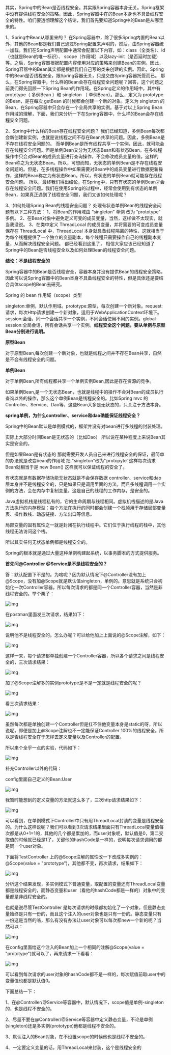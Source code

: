 其实，Spring中的Bean是否线程安全，其实跟Spring容器本身无关。Spring框架中没有提供线程安全的策略，因此，Spring容器中在的Bean本身也不具备线程安全的特性。咱们要透彻理解这个结论，我们首先要知道Spring中的Bean是从哪里来的。

1、Spring中Bean从哪里来的？
在Spring容器中，除了很多Spring内置的Bean以外，其他的Bean都是我们自己通过Spring配置来声明的，然后，由Spring容器统一加载。我们在Spring声明配置中通常会配置以下内容，如：class（全类名）、id（也就是Bean的唯一标识）、 scope（作用域）以及lazy-init（是否延时加载）等。之后，Spring容器根据配置内容使用对应的策略来创建Bean的实例。因此，Spring容器中的Bean其实都是根据我们自己写的类来创建的实例。因此，Spring中的Bean是否线程安全，跟Spring容器无关，只是交由Spring容器托管而已。
那么，在Spring容器中，什么样的Bean会存在线程安全问题呢？回答，这个问题之前我们得先回顾一下Spring Bean的作用域。在Spring定义的作用域中，其中有 prototype（ 多例Bean ）和 singleton （ 单例Bean）。那么，定义为 prototype 的Bean，是在每次 getBean 的时候都会创建一个新的对象。定义为 singleton 的Bean，在Spring容器中只会存在一个全局共享的实例。基于对以上Spring Bean作用域的理解，下面，我们来分析一下在Spring容器中，什么样的Bean会存在线程安全问题。

2、Spring中什么样的Bean存在线程安全问题？
我们已经知道，多例Bean每次都会新创建新实例，也就是说线程之间不存在Bean共享的问题。因此，多例Bean是不存在线程安全问题的。
而单例Bean是所有线程共享一个实例，因此，就可能会存在线程安全问题。但是单例Bean又分为无状态Bean和有状态Bean。在多线程操作中只会对Bean的成员变量进行查询操作，不会修改成员变量的值，这样的Bean称之为无状态Bean。所以，可想而知，无状态的单例Bean是不存在线程安全问题的。但是，在多线程操作中如果需要对Bean中的成员变量进行数据更新操作，这样的Bean称之为有状态Bean，所以，有状态的单例Bean就可能存在线程安全问题。
所以，最终我们得出结论，在Spring中，只有有状态的单例Bean才会存在线程安全问题。我们在使用Spring的过程中，经常会使用到有状态的单例Bean，如果真正遇到了线程安全问题，我们又该如何处理呢？

3、如何处理Spring Bean的线程安全问题？
处理有状态单例Bean的线程安全问题有以下三种方法：
1、将Bean的作用域由 “singleton” 单例 改为 “prototype” 多例。
2、在Bean对象中避免定义可变的成员变量，当然，这样做不太现实，就当我没说。
3、在类中定义 ThreadLocal 的成员变量，并将需要的可变成员变量保存在 ThreadLocal 中，ThreadLocal 本身就具备线程隔离的特性，这就相当于为每个线程提供了一个独立的变量副本，每个线程只需要操作自己的线程副本变量，从而解决线程安全问题。
都已经看到这里了， 相信大家应该已经知道了 Spring中的Bean是否线程安全以及如何处理Bean的线程安全问题。



**结论：不是线程安全的**

Spring容器中的Bean是否线程安全，容器本身并没有提供Bean的线程安全策略，因此可以说Spring容器中的Bean本身不具备线程安全的特性，但是具体还是要结合具体scope的Bean去研究。

Spring 的 bean 作用域（scope）类型

singleton:单例，默认作用域。prototype:原型，每次创建一个新对象。request:请求，每次Http请求创建一个新对象，适用于WebApplicationContext环境下。session:会话，同一个会话共享一个实例，不同会话使用不用的实例。global-session:全局会话，所有会话共享一个实例。**线程安全这个问题，要从单例与原型Bean分别进行说明。**

**原型Bean**

对于原型Bean,每次创建一个新对象，也就是线程之间并不存在Bean共享，自然是不会有线程安全的问题。

**单例Bean**

对于单例Bean,所有线程都共享一个单例实例Bean,因此是存在资源的竞争。

如果单例Bean,是一个无状态Bean，也就是线程中的操作不会对Bean的成员执行查询以外的操作，那么这个单例Bean是线程安全的。比如Spring mvc 的 Controller、Service、Dao等，这些Bean大多是无状态的，只关注于方法本身。

**spring单例，为什么controller、service和dao确能保证线程安全？**

Spring中的Bean默认是单例模式的，框架并没有对bean进行多线程的封装处理。

实际上大部分时间Bean是无状态的（比如Dao） 所以说在某种程度上来说Bean其实是安全的。

但是如果Bean是有状态的 那就需要开发人员自己来进行线程安全的保证，最简单的办法就是改变bean的作用域 把 "singleton"改为’‘protopyte’ 这样每次请求Bean就相当于是 new Bean() 这样就可以保证线程的安全了。

有状态就是有数据存储功能无状态就是不会保存数据 controller、service和dao层本身并不是线程安全的，只是如果只是调用里面的方法，而且多线程调用一个实例的方法，会在内存中复制变量，这是自己的线程的工作内存，是安全的。

Java虚拟机栈是线程私有的，它的生命周期与线程相同。虚拟机栈描述的是Java方法执行的内存模型：每个方法在执行的同时都会创建一个栈帧用于存储局部变量表、操作数栈、动态链接、方法出口等信息。

局部变量的固有属性之一就是封闭在执行线程中。它们位于执行线程的栈中，其他线程无法访问这个栈。

所以其实任何无状态单例都是线程安全的。

Spring的根本就是通过大量这种单例构建起系统，以事务脚本的方式提供服务。

**首先问@Controller @Service是不是线程安全的？**

答：默认配置下不是的。为啥呢？因为默认情况下@Controller没有加上@Scope，没有加@Scope就是默认值singleton，单例的。意思就是系统只会初始化一次Controller容器，所以每次请求的都是同一个Controller容器，当然是非线程安全的。举个栗子：

![img](https://pics6.baidu.com/feed/d439b6003af33a8715f3e310c0c0953f5243b546.png?token=ca7fbfcfc52d8621a60ac854e3303ac4)

在postman里面发三次请求，结果如下：

![img](https://pics2.baidu.com/feed/adaf2edda3cc7cd9d5a697693f9da438b90e911e.png?token=94c2fcff103c6b868071f84109eae0e4)

说明他不是线程安全的。怎么办呢？可以给他加上上面说的@Scope注解，如下：

![img](https://pics4.baidu.com/feed/a686c9177f3e670937ac44b13d5b1a3af9dc5577.png?token=c5fe64deb14efe9c065fa7bdf18ff074)

这样一来，每个请求都单独创建一个Controller容器，所以各个请求之间是线程安全的，三次请求结果：

![img](https://pics7.baidu.com/feed/09fa513d269759eeab5b47d4b467c6116c22dfcd.png?token=72db9c7637c3cbd47f9c5c4f32ccf20c)

加了@Scope注解多的实例prototype是不是一定就是线程安全的呢？

![img](https://pics2.baidu.com/feed/a71ea8d3fd1f41340acabced238310cdd3c85ec3.png?token=862e37f844bddcef6393973ff2bfa1fb)

看三次请求结果：

![img](https://pics0.baidu.com/feed/5bafa40f4bfbfbede74f1e577d6c7231afc31f22.jpeg?token=63683ba154aa8f1b655906ba4a7bf0b2)

虽然每次都是单独创建一个Controller但是扛不住他变量本身是static的呀，所以说呢，即便是加上@Scope注解也不一定能保证Controller 100%的线程安全。所以是否线程安全在于怎样去定义变量以及Controller的配置。

所以来个全乎一点的实验，代码如下：

![img](https://pics3.baidu.com/feed/728da9773912b31be2dcd3468184b37ddbb4e154.jpeg?token=10d954dca2a0ead59731604eed9028a8)

补充Controller以外的代码：

config里面自己定义的Bean:User

![img](https://pics0.baidu.com/feed/3b87e950352ac65cdbf95fadff6e371691138a97.jpeg?token=598ced8df46633fcc29ba4af0ee67496)

我暂时能想到的定义变量的方法就这么多了，三次http请求结果如下：

![img](https://pics4.baidu.com/feed/35a85edf8db1cb134bca1ac4d8c8d34990584bec.jpeg?token=6f2f0df98dd794cfdb35e85780baf31a)

可以看到，在单例模式下Controller中只有用ThreadLocal封装的变量是线程安全的。为什么这样说呢？我们可以看到3次请求结果里面只有ThreadLocal变量值每次都是从0+1=1的，其他的几个都是累加的，而user对象呢，默认值是0，第二交取值的时候就已经是1了，关键他的hashCode是一样的，说明每次请求调用的都是同一个user对象。

下面将TestController 上的@Scope注解的属性改一下改成多实例的：@Scope(value = "prototype")，其他都不变，再次请求，结果如下：

![img](https://pics1.baidu.com/feed/b8389b504fc2d562a9352a12e18d15e877c66cb7.jpeg?token=387c8de25e7c5baa7b0ab62050c59e4a)

分析这个结果发现，多实例模式下普通变量，取配置的变量还有ThreadLocal变量都是线程安全的，而静态变量和user（看他的hashCode都是一样的）对象中的变量都是非线程安全的。

也就是说尽管TestController 是每次请求的时候都初始化了一个对象，但是静态变量始终是只有一份的，而且这个注入的user对象也是只有一份的。静态变量只有一份这是当然的咯，那么有没有办法让user对象可以每次都new一个新的呢？当然可以：

![img](https://pics4.baidu.com/feed/0ff41bd5ad6eddc4e934159e3f4733fa53663323.jpeg?token=b3ca9d779e0da11ae90058f6623b10bb)

在config里面给这个注入的Bean加上一个相同的注解@Scope(value = "prototype")就可以了，再来请求一下看看：

![img](https://pics2.baidu.com/feed/023b5bb5c9ea15cea453efbab19cbff43b87b263.jpeg?token=0c8d2859c61d370195cd72eae6271aba)

可以看到每次请求的user对象的hashCode都不是一样的，每次赋值前取user中的变量值也都是默认值0。

下面总结一下：

1、在@Controller/@Service等容器中，默认情况下，scope值是单例-singleton的，也是线程不安全的。

2、尽量不要在@Controller/@Service等容器中定义静态变量，不论是单例(singleton)还是多实例(prototype)他都是线程不安全的。

3、默认注入的Bean对象，在不设置scope的时候他也是线程不安全的。

4、一定要定义变量的话，用ThreadLocal来封装，这个是线程安全的